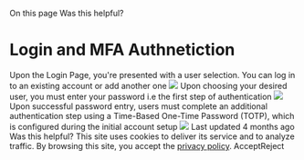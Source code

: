 
On this page
Was this helpful?
# Login and MFA Authnetiction
Upon the Login Page, you're presented with a user selection. You can log in to an existing account or add another one 
![](https://docs.zeron.one/~gitbook/image?url=https%3A%2F%2F2188191365-files.gitbook.io%2F%7E%2Ffiles%2Fv0%2Fb%2Fgitbook-x-prod.appspot.com%2Fo%2Fspaces%252FvBTycUWdqgwj8eprXRzN%252Fuploads%252FQDmCbSEny6U4PNEtsl8d%252FScreenshot%25202025-02-17%2520at%25204.52.43%25E2%2580%25AFPM.png%3Falt%3Dmedia%26token%3D7500dc88-6f6d-429d-b830-3c280ca80f7a&width=768&dpr=4&quality=100&sign=28abda87&sv=2)
Upon choosing your desired user, you must enter your password i.e the first step of authentication 
![](https://docs.zeron.one/~gitbook/image?url=https%3A%2F%2F2188191365-files.gitbook.io%2F%7E%2Ffiles%2Fv0%2Fb%2Fgitbook-x-prod.appspot.com%2Fo%2Fspaces%252FvBTycUWdqgwj8eprXRzN%252Fuploads%252Fh8hEeIXlD3kqSaWIrceX%252FScreenshot%25202025-02-17%2520at%25204.54.05%25E2%2580%25AFPM.png%3Falt%3Dmedia%26token%3Df87c5b55-d4f5-4dec-aca2-0f747aa38ecb&width=768&dpr=4&quality=100&sign=7c1d4f09&sv=2)
Upon successful password entry, users must complete an additional authentication step using a Time-Based One-Time Password (TOTP), which is configured during the initial account setup 
![](https://docs.zeron.one/~gitbook/image?url=https%3A%2F%2F2188191365-files.gitbook.io%2F%7E%2Ffiles%2Fv0%2Fb%2Fgitbook-x-prod.appspot.com%2Fo%2Fspaces%252FvBTycUWdqgwj8eprXRzN%252Fuploads%252F8vvTjhjUx4diAZcbukIg%252FScreenshot%25202025-02-17%2520at%25204.54.45%25E2%2580%25AFPM.png%3Falt%3Dmedia%26token%3Db0e861e3-59d2-4548-aefd-827d4c227c2f&width=768&dpr=4&quality=100&sign=88d7cd0a&sv=2)
Last updated 4 months ago
Was this helpful?
This site uses cookies to deliver its service and to analyze traffic. By browsing this site, you accept the [privacy policy](https://zeron.one/privacy-policy/).
AcceptReject
